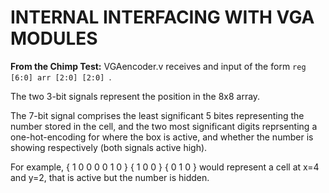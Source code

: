 # INTERNAL INTERFACING WITH VGA MODULES

**From the Chimp Test:**
VGAencoder.v receives and input of the form ``reg [6:0] arr [2:0] [2:0] ``.

The two 3-bit signals represent the position in the 8x8 array.

The 7-bit signal comprises the least significant 5 bites representing the number stored in the cell, and the two most significant digits reprsenting a one-hot-encoding for where the box is active, and whether the number is showing respectively (both signals active high).

For example, { 1 0 0 0 0 1 0 } { 1 0 0 } { 0 1 0 } would represent a cell at x=4 and y=2, that is active but the number is hidden.
